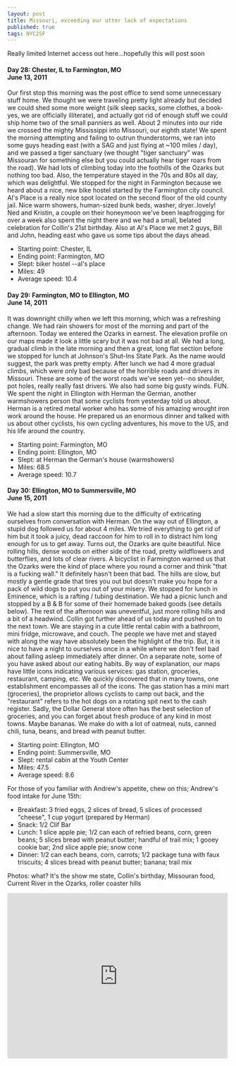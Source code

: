 ```yaml
---
layout: post
title: Missouri, exceeding our utter lack of expectations
published: true
tags: NYC2SF
---
```

Really limited Internet access out here...hopefully this will post soon

#### Day 28: Chester, IL to Farmington, MO<br/>June 13, 2011

Our first stop this morning was the post office to send some unnecessary stuff home. We thought we were traveling pretty light already but decided we could shed some more weight (silk sleep sacks, some clothes, a book-yes, we are officially illiterate), and actually got rid of enough stuff we could ship home two of the small panniers as well.  About 2 minutes into our ride we crossed the mighty Mississippi into Missouri, our eighth state! We spent the morning attempting and failing to outrun thunderstorms, we ran into some guys heading east (with a SAG and just flying at ~100 miles / day), and we passed a tiger sanctuary (we thought "tiger sanctuary" was Missouran for something else but you could actually hear tiger roars from the road). We had lots of climbing today into the foothills of the Ozarks but nothing too bad. Also, the temperature stayed in the 70s and 80s all day, which was delightful.  We stopped for the night in Farmington because we heard about a nice, new bike hostel started by the Farmington city council. Al's Place is a really nice spot located on the second floor of the old county jail. Nice warm showers, human-sized bunk beds, washer, dryer..lovely! Ned and Kristin, a couple on their honeymoon we've been leapfrogging for over a week also spent the night there and we had a small, belated celebration for Collin's 21st birthday. Also at Al's Place we met 2 guys, Bill and John, heading east who gave us some tips about the days ahead.

* Starting point: Chester, IL
* Ending point: Farmington, MO
* Slept: biker hostel --al's place
* Miles: 49
* Average speed: 10.4


#### Day 29: Farmington, MO to Ellington, MO<br/>June 14, 2011

It was downright chilly when we left this morning, which was a refreshing
change. We had rain showers for most of the morning and part of the afternoon.
Today we entered the Ozarks in earnest. The elevation profile on our maps made
it look a little scary but it was not bad at all. We had a long, gradual climb
in the late morning and then a great, long flat section before we stopped for
lunch at Johnson's Shut-Ins State Park. As the name would suggest, the park was
pretty empty.  After lunch we had 4 more gradual climbs, which were only bad
because of the horrible roads and drivers in Missouri. These are some of the
worst roads we've seen yet--no shoulder, pot holes, really really fast drivers.
We also had some big gusty winds. FUN.  We spent the night in Ellington with
Herman the German, another warmshowers person that some cyclists from yesterday
told us about. Herman is a retired metal worker who has some of his amazing
wrought iron work around the house. He prepared us an enormous dinner and
talked with us about other cyclists, his own cycling adventures, his move to
the US, and his life around the country.

* Starting point: Farmington, MO
* Ending point: Ellington, MO
* Slept: at Herman the German's house (warmshowers)
* Miles: 68.5
* Average speed: 10.7


#### Day 30: Ellington, MO to Summersville, MO<br/>June 15, 2011

We had a slow start this morning due to the difficulty of extricating ourselves
from conversation with Herman. On the way out of Ellington, a stupid dog
followed us for about 4 miles. We tried everything to get rid of him but it
took a juicy, dead raccoon for him to roll in to distract him long enough for
us to get away.  Turns out, the Ozarks are quite beautiful. Nice rolling hills,
dense woods on either side of the road, pretty wildflowers and butterflies, and
lots of clear rivers. A bicyclist in Farmington warned us that the Ozarks were
the kind of place where you round a corner and think "that is a fucking wall."
It definitely hasn't been that bad. The hills are slow, but mostly a gentle
grade that tires you out but doesn't make you hope for a pack of wild dogs to
put you out of your misery.  We stopped for lunch in Eminence, which is a
rafting / tubing destination. We had a picnic lunch and stopped by a B & B for
some of their homemade baked goods (see details below).  The rest of the
afternoon was uneventful, just more rolling hills and a bit of a headwind.
Collin got further ahead of us today and pushed on to the next town. We are
staying in a cute little rental cabin with a bathroom, mini fridge, microwave,
and couch. The people we have met and stayed with along the way have absolutely
been the highlight of the trip. But, it is nice to have a night to ourselves
once in a while where we don't feel bad about falling asleep immediately after
dinner.  On a separate note, some of you have asked about our eating habits. By
way of explanation, our maps have little icons indicating various services: gas
station, groceries, restaurant, camping, etc. We quickly discovered that in
many towns, one establishment encompasses all of the icons. The gas station has
a mini mart (groceries), the proprietor allows cyclists to camp out back, and
the "restaurant" refers to the hot dogs on a rotating spit next to the cash
register. Sadly, the Dollar General store often has the best selection of
groceries, and you can forget about fresh produce of any kind in most towns.
Maybe bananas. We make do with a lot of oatmeal, nuts, canned chili, tuna,
beans, and bread with peanut butter.

* Starting point: Ellington, MO
* Ending point: Summersville, MO
* Slept: rental cabin at the Youth Center
* Miles: 47.5
* Average speed: 8.6

For those of you familiar with Andrew's appetite, chew on this; Andrew's food intake for June 15th:

* Breakfast: 3 fried eggs, 2 slices of bread, 5 slices of processed "cheese", 1 cup yogurt (prepared by Herman)
* Snack: 1/2 Clif Bar
* Lunch: 1 slice apple pie; 1/2 can each of refried beans, corn, green beans; 5 slices bread with peanut butter; handful of trail mix; 1 gooey cookie bar; 2nd slice apple pie; snow cone
* Dinner: 1/2 can each beans, corn, carrots; 1/2 package tuna with faux triscuits; 4 slices bread with peanut butter; banana; trail mix

Photos: what? It's the show me state, Collin's birthday, Missouran food, Current River in the Ozarks, roller coaster hills

<iframe src="https://www.flickr.com/photos/123683527@N06/13921781772/in/set-72157644114182152/player/" width="500" height="375" frameborder="0" allowfullscreen webkitallowfullscreen mozallowfullscreen oallowfullscreen msallowfullscreen></iframe>
